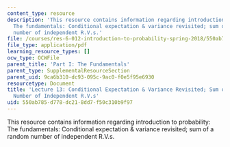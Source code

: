 ```yaml
---
content_type: resource
description: 'This resource contains information regarding introduction to probability:
  The fundamentals: Conditional expectation & variance revisited; sum of a random
  number of independent R.V.s.'
file: /courses/res-6-012-introduction-to-probability-spring-2018/550ab785d778dc218dd7f50c310b9f97_MITRES_6_012S18_L13.pdf
file_type: application/pdf
learning_resource_types: []
ocw_type: OCWFile
parent_title: 'Part I: The Fundamentals'
parent_type: SupplementalResourceSection
parent_uid: 9ca6b310-dc93-095c-9ac0-f0e5f95e6930
resourcetype: Document
title: 'Lecture 13: Conditional Expectation & Variance Revisited; Sum of a Random
  Number of Independent R.V.s'
uid: 550ab785-d778-dc21-8dd7-f50c310b9f97
---
```

This resource contains information regarding introduction to probability: The fundamentals: Conditional expectation & variance revisited; sum of a random number of independent R.V.s.

